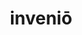 ---
title: inveniō
meaning: to find
ch: [twelve, f1, f]
pos: verb
inf: invenīre
secondppstem: inven
infend: īre
conjugation: fourth
derivative: invention
six: y
---
